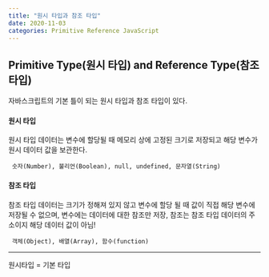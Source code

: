 ```yaml
---
title: "원시 타입과 참조 타입"
date: 2020-11-03
categories: Primitive Reference JavaScript
---
```



## Primitive Type(원시 타입) and Reference Type(참조 타입)

자바스크립트의 기본 틀이 되는 원시 타입과 참조 타입이 있다.


#### 원시 타입
 원시 타입 데이터는 변수에 할당될 때 메모리 상에 고정된 크기로 저장되고 해당 변수가 원시 데이터 값을 보관한다.

     숫자(Number), 불리언(Boolean), null, undefined, 문자열(String) 

#### 참조 타입
 참조 타입 데이터는 크기가 정해져 있지 않고 변수에 할당 될 때 값이 직접 해당 변수에 저장될 수 없으며, 변수에는 데이터에 대한 참조만 저장, 참조는 참조 타입 데이터의 주소이지 해당 데이터 값이 아님!

     객체(Object), 배열(Array), 함수(function)

---
원시타입 = 기본 타입